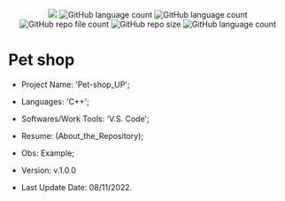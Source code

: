 <p align="center">
  <img src="http://img.shields.io/static/v1?label=STATUS&message=Concluded&color=blue&style=flat"/>
  <img alt="GitHub language count" src="https://img.shields.io/github/languages/count/Rafa-KozAnd/Pet-shop_UP">
  <img alt="GitHub language count" src="https://img.shields.io/github/languages/top/Rafa-KozAnd/Pet-shop_UP">
  <img alt="GitHub repo file count" src="https://img.shields.io/github/directory-file-count/Rafa-KozAnd/Pet-shop_UP">
  <img alt="GitHub repo size" src="https://img.shields.io/github/repo-size/Rafa-KozAnd/Pet-shop_UP">
  <img alt="GitHub language count" src="https://img.shields.io/github/license/Rafa-KozAnd/Pet-shop_UP">
</p>

# Pet shop

- Project Name: 'Pet-shop_UP';
- Languages: 'C++';
- Softwares/Work Tools: 'V.S. Code';
- Resume: (About_the_Repository);
- Obs: Example;
- Version: v.1.0.0

- Last Update Date: 08/11/2022.
